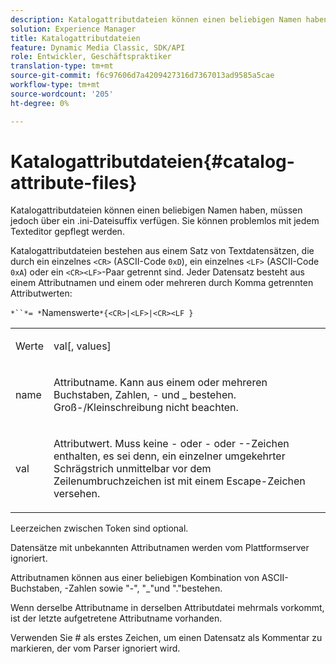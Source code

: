 ```yaml
---
description: Katalogattributdateien können einen beliebigen Namen haben, müssen jedoch über ein .ini-Dateisuffix verfügen. Sie können problemlos mit jedem Texteditor gepflegt werden.
solution: Experience Manager
title: Katalogattributdateien
feature: Dynamic Media Classic, SDK/API
role: Entwickler, Geschäftspraktiker
translation-type: tm+mt
source-git-commit: f6c97606d7a4209427316d7367013ad9585a5cae
workflow-type: tm+mt
source-wordcount: '205'
ht-degree: 0%

---
```



# Katalogattributdateien{#catalog-attribute-files}

Katalogattributdateien können einen beliebigen Namen haben, müssen jedoch über ein .ini-Dateisuffix verfügen. Sie können problemlos mit jedem Texteditor gepflegt werden.

Katalogattributdateien bestehen aus einem Satz von Textdatensätzen, die durch ein einzelnes `<CR>` (ASCII-Code `0xD`), ein einzelnes `<LF>` (ASCII-Code `0xA`) oder ein `<CR><LF>`-Paar getrennt sind. Jeder Datensatz besteht aus einem Attributnamen und einem oder mehreren durch Komma getrennten Attributwerten:

`*``*= *`Namenswerte`*{<CR>|<LF>|<CR><LF }`

<table id="simpletable_0F879121670046AE9414298725961303"> 
 <tr class="strow"> 
  <td class="stentry"> <p><span class="varname"> Werte</span> </p> </td> 
  <td class="stentry"> <p><span class="codeph"> <span class="varname"> val</span>[,<span class="varname"> values</span>]</span> </p> </td> 
 </tr> 
 <tr class="strow"> 
  <td class="stentry"> <p><span class="varname"> name</span> </p> </td> 
  <td class="stentry"> <p>Attributname. Kann aus einem oder mehreren Buchstaben, Zahlen, - und _ bestehen. Groß-/Kleinschreibung nicht beachten. </p></td> 
 </tr> 
 <tr class="strow"> 
  <td class="stentry"> <p><span class="varname"> val</span> </p></td> 
  <td class="stentry"> <p>Attributwert. Muss keine <span class="codeph">- oder </span>- oder <span class="codeph">-</span>-Zeichen enthalten, es sei denn, ein einzelner umgekehrter Schrägstrich unmittelbar vor dem Zeilenumbruchzeichen ist mit einem Escape-Zeichen versehen. </p></td> 
 </tr> 
</table>

Leerzeichen zwischen Token sind optional.

Datensätze mit unbekannten Attributnamen werden vom Plattformserver ignoriert.

Attributnamen können aus einer beliebigen Kombination von ASCII-Buchstaben, -Zahlen sowie &quot;-&quot;, &quot;_&quot;und &quot;.&quot;bestehen.

Wenn derselbe Attributname in derselben Attributdatei mehrmals vorkommt, ist der letzte aufgetretene Attributname vorhanden.

Verwenden Sie # als erstes Zeichen, um einen Datensatz als Kommentar zu markieren, der vom Parser ignoriert wird.
